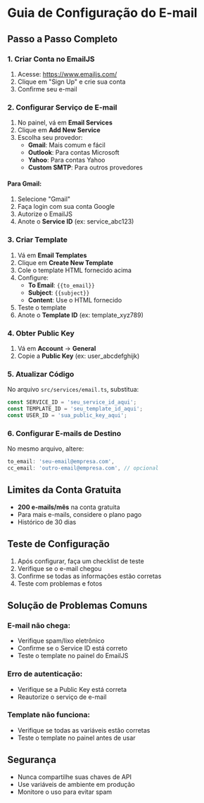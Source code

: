 # Guia de Configuração do E-mail

## Passo a Passo Completo

### 1. Criar Conta no EmailJS
1. Acesse: https://www.emailjs.com/
2. Clique em "Sign Up" e crie sua conta
3. Confirme seu e-mail

### 2. Configurar Serviço de E-mail
1. No painel, vá em **Email Services**
2. Clique em **Add New Service**
3. Escolha seu provedor:
   - **Gmail**: Mais comum e fácil
   - **Outlook**: Para contas Microsoft
   - **Yahoo**: Para contas Yahoo
   - **Custom SMTP**: Para outros provedores

#### Para Gmail:
1. Selecione "Gmail"
2. Faça login com sua conta Google
3. Autorize o EmailJS
4. Anote o **Service ID** (ex: service_abc123)

### 3. Criar Template
1. Vá em **Email Templates**
2. Clique em **Create New Template**
3. Cole o template HTML fornecido acima
4. Configure:
   - **To Email**: `{{to_email}}`
   - **Subject**: `{{subject}}`
   - **Content**: Use o HTML fornecido
5. Teste o template
6. Anote o **Template ID** (ex: template_xyz789)

### 4. Obter Public Key
1. Vá em **Account** → **General**
2. Copie a **Public Key** (ex: user_abcdefghijk)

### 5. Atualizar Código
No arquivo `src/services/email.ts`, substitua:
```javascript
const SERVICE_ID = 'seu_service_id_aqui';
const TEMPLATE_ID = 'seu_template_id_aqui';
const USER_ID = 'sua_public_key_aqui';
```

### 6. Configurar E-mails de Destino
No mesmo arquivo, altere:
```javascript
to_email: 'seu-email@empresa.com',
cc_email: 'outro-email@empresa.com', // opcional
```

## Limites da Conta Gratuita
- **200 e-mails/mês** na conta gratuita
- Para mais e-mails, considere o plano pago
- Histórico de 30 dias

## Teste de Configuração
1. Após configurar, faça um checklist de teste
2. Verifique se o e-mail chegou
3. Confirme se todas as informações estão corretas
4. Teste com problemas e fotos

## Solução de Problemas Comuns

### E-mail não chega:
- Verifique spam/lixo eletrônico
- Confirme se o Service ID está correto
- Teste o template no painel do EmailJS

### Erro de autenticação:
- Verifique se a Public Key está correta
- Reautorize o serviço de e-mail

### Template não funciona:
- Verifique se todas as variáveis estão corretas
- Teste o template no painel antes de usar

## Segurança
- Nunca compartilhe suas chaves de API
- Use variáveis de ambiente em produção
- Monitore o uso para evitar spam